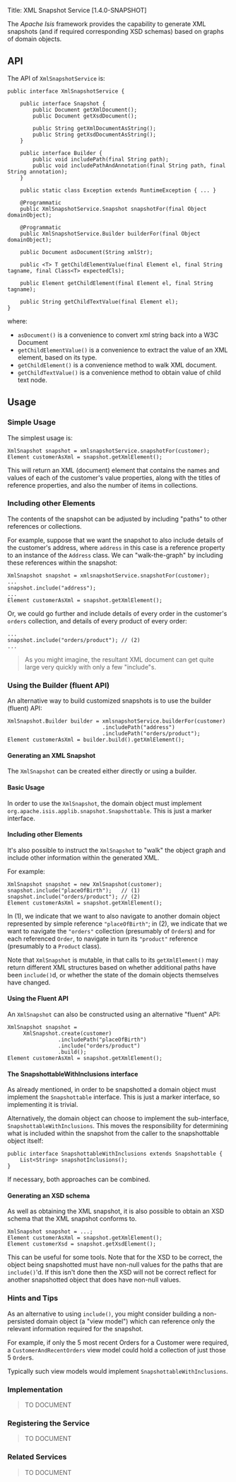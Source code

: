 Title: XML Snapshot Service [1.4.0-SNAPSHOT]

The *Apache Isis* framework provides the capability to generate XML snapshots (and if required corresponding XSD schemas) based on graphs of domain objects. 

## API

The API of `XmlSnapshotService` is:

    public interface XmlSnapshotService {
    
        public interface Snapshot {
            public Document getXmlDocument();
            public Document getXsdDocument();
            
            public String getXmlDocumentAsString();    
            public String getXsdDocumentAsString();    
        }
    
        public interface Builder {
            public void includePath(final String path);
            public void includePathAndAnnotation(final String path, final String annotation);
        }
        
        public static class Exception extends RuntimeException { ... }
    
        @Programmatic
        public XmlSnapshotService.Snapshot snapshotFor(final Object domainObject);
    
        @Programmatic
        public XmlSnapshotService.Builder builderFor(final Object domainObject);
    
        public Document asDocument(String xmlStr);
    
        public <T> T getChildElementValue(final Element el, final String tagname, final Class<T> expectedCls);
    
        public Element getChildElement(final Element el, final String tagname);
        
        public String getChildTextValue(final Element el);
    }


where:

* `asDocument()` is a convenience to convert xml string back into a W3C Document
* `getChildElementValue()` is a convenience to extract the value of an XML element, based on its type.
* `getChildElement()` is a convenience method to walk XML document.
* `getChildTextValue()` is a convenience method to obtain value of child text node.


## Usage

### Simple Usage

The simplest usage is:

    XmlSnapshot snapshot = xmlsnapshotService.snapshotFor(customer);
    Element customerAsXml = snapshot.getXmlElement();

This will return an XML (document) element that contains the names and values of each
of the customer's value properties, along with the titles of reference properties, and also the number of items in collections.

### Including other Elements

The contents of the snapshot can be adjusted by including "paths" to other references or collections.

For example, suppose that we want the snapshot to also include details of the customer's address, where `address` in this case
is a reference property to an instance of the `Address` class.  We can "walk-the-graph" by including these references within
the snapshot:

    XmlSnapshot snapshot = xmlsnapshotService.snapshotFor(customer);
    ...
    snapshot.include("address");
    ...
    Element customerAsXml = snapshot.getXmlElement();

Or, we could go further and include details of every order in the customer's `orders` collection, and details of every
product of every order:

    ...
    snapshot.include("orders/product"); // (2)
    ...
    
> As you might imagine, the resultant XML document can get quite large very quickly with only a few "include"s.

    
### Using the Builder (fluent API)

An alternative way to build customized snapshots is to use the builder (fluent) API:

    XmlSnapshot.Builder builder = xmlsnapshotService.builderFor(customer)
                                  .includePath("address")
                                  .includePath("orders/product");
    Element customerAsXml = builder.build().getXmlElement();
   
    
#### Generating an XML Snapshot 

The `XmlSnapshot` can be created either directly or using a builder.

#### Basic Usage


In order to use the `XmlSnapshot`, the domain object must implement `org.apache.isis.applib.snapshot.Snapshottable`. This is just a marker interface.

#### Including other Elements

It's also possible to instruct the `XmlSnapshot` to "walk" the object graph and include other information within the generated XML.

For example:

    XmlSnapshot snapshot = new XmlSnapshot(customer);
    snapshot.include("placeOfBirth");   // (1)
    snapshot.include("orders/product"); // (2)
    Element customerAsXml = snapshot.getXmlElement();

In (1), we indicate that we want to also navigate to another domain object represented by simple reference `"placeOfBirth"`; in (2), we indicate that we want to navigate the `"orders"` collection (presumably of `Order`s) and for each referenced `Order`, to navigate in turn its `"product"` reference (presumably to a `Product` class).

Note that `XmlSnapshot` is mutable, in that calls to its `getXmlElement()` may return different XML structures based on whether additional paths have been `include()`d, or whether the state of the domain objects themselves have changed.

#### Using the Fluent API

An `XmlSnapshot` can also be constructed using an alternative "fluent" API:

    XmlSnapshot snapshot = 
         XmlSnapshot.create(customer)
                    .includePath("placeOfBirth")
                    .include("orders/product")
                    .build();
    Element customerAsXml = snapshot.getXmlElement();

#### The SnapshottableWithInclusions interface

As already mentioned, in order to be snapshotted a domain object must implement the `Snapshottable` interface. This is just a marker interface, so implementing it is trivial.

Alternatively, the domain object can choose to implement the
sub-interface, `SnapshottableWithInclusions`. This moves the
responsibility for determining what is included within the snapshot from the caller to the snapshottable object itself:

    public interface SnapshottableWithInclusions extends Snapshottable {
        List<String> snapshotInclusions();
    }

If necessary, both approaches can be combined.

#### Generating an XSD schema

As well as obtaining the XML snapshot, it is also possible to obtain an XSD schema that the XML snapshot conforms to.

    XmlSnapshot snapshot = ...;
    Element customerAsXml = snapshot.getXmlElement();
    Element customerXsd = snapshot.getXsdElement();

This can be useful for some tools. Note that for the XSD to be correct, the object being snapshotted must have non-null values for the paths that are `include()`'d. If this isn't done then the XSD will not be correct reflect for another snapshotted object that does have non-null values.

### Hints and Tips

As an alternative to using `include()`, you might consider building a non-persisted domain object (a "view model") which can reference only the relevant information required for the snapshot.

For example, if only the 5 most recent Orders for a Customer were required, a `CustomerAndRecentOrders` view model could hold a collection of just those 5 `Order`s.

Typically such view models would implement `SnapshottableWithInclusions`.



### Implementation

> TO DOCUMENT

### Registering the Service

> TO DOCUMENT

### Related Services

> TO DOCUMENT


